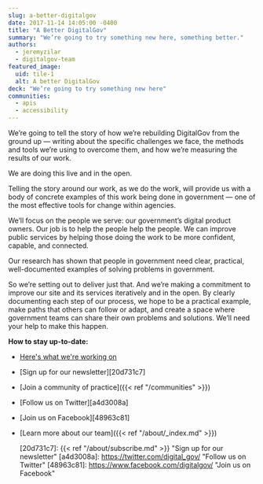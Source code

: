 ```yaml
---
slug: a-better-digitalgov
date: 2017-11-14 14:05:00 -0400
title: "A Better DigitalGov"
summary: "We’re going to try something new here, something better."
authors:
  - jeremyzilar
  - digitalgov-team
featured_image:
  uid: tile-1
  alt: A better DigitalGov
deck: "We’re going to try something new here"
communities:
  - apis
  - accessibility
---
```


We’re going to tell the story of how we’re rebuilding DigitalGov from the ground up — writing about the specific challenges we face, the methods and tools we’re using to overcome them, and how we’re measuring the results of our work.

We are doing this live and in the open.

Telling the story around our work, as we do the work, will provide us with a body of concrete examples of this work being done in government — one of the most effective tools for change within agencies.

We’ll focus on the people we serve: our government’s digital product owners. Our job is to help the people help the people. We can improve public services by helping those doing the work to be more confident, capable, and connected.

Our research has shown that people in government need clear, practical, well-documented examples of solving problems in government.

So we’re setting out to deliver just that. And we’re making a commitment to improve our site and its services iteratively and in the open. By clearly documenting each step of our process, we hope to be a practical example, make paths that others can follow or adapt, and create a space where government teams can share their own problems and solutions. We’ll need your help to make this happen.

**How to stay up-to-date:**

- [Here's what we're working on][3ed80b13]
- [Sign up for our newsletter][20d731c7]
- [Join a community of practice]({{< ref "/communities" >}})
- [Follow us on Twitter][a4d3008a]
- [Join us on Facebook][48963c81]
- [Learn more about our team]({{< ref "/about/_index.md" >}})

  [3ed80b13]: https://github.com/GSA/digitalgov.gov/issues "What we're working on in GitHub"

  [20d731c7]: {{< ref "/about/subscribe.md" >}} "Sign up for our newsletter"
  [a4d3008a]: https://twitter.com/digital_gov/ "Follow us on Twitter"
  [48963c81]: https://www.facebook.com/digitalgov/ "Join us on Facebook"
